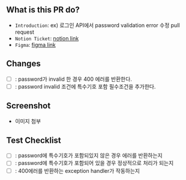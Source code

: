## What is this PR do?
- `Introduction`: ex) 로그인 API에서 password validation error 수정 pull request 
- `Notion Ticket`: [notion link]()
- `Figma`: [figma link]()

## Changes
- [ ] : password가 invalid 한 경우 400 에러를 반환한다.
- [ ] : password invalid 조건에 특수기호 포함 필수조건을 추가한다.

## Screenshot
- 이미지 첨부


## Test Checklist
- [ ] : password에 특수기호가 포함되있지 않은 경우 에러를 반환하는지
- [ ] : password에 특수기호가 포함되어 있을 경우 정상적으로 처리가 되는지
- [ ] : 400에러를 반환하는 exception handler가 작동하는지
